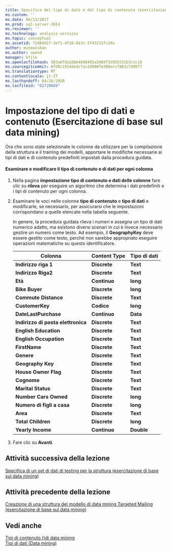 ```yaml
---
title: Specifica del tipo di dati e del tipo di contenuto (esercitazione di base sul data mining) | Microsoft Docs
ms.custom: ''
ms.date: 06/13/2017
ms.prod: sql-server-2014
ms.reviewer: ''
ms.technology: analysis-services
ms.topic: conceptual
ms.assetid: 72484d27-3ef1-4f16-813c-2f43231fc2da
author: minewiskan
ms.author: owend
manager: kfile
ms.openlocfilehash: 583a6fda2dbb4698405a3d69f33955531b3c1c10
ms.sourcegitcommit: 6fd8c1914de4c7ac24900fe388ecc7883c740077
ms.translationtype: MT
ms.contentlocale: it-IT
ms.lasthandoff: 04/26/2020
ms.locfileid: "62720049"
---
```

# <a name="specifying-the-data-type-and-content-type-basic-data-mining-tutorial"></a>Impostazione del tipo di dati e contenuto (Esercitazione di base sul data mining)
  Ora che sono state selezionate le colonne da utilizzare per la compilazione della struttura e il training dei modelli, apportare le modifiche necessarie ai tipi di dati e di contenuto predefiniti impostati dalla procedura guidata.  
  
#### <a name="review-and-modify-content-type-and-data-type-for-each-column"></a>Esaminare e modificare il tipo di contenuto e di dati per ogni colonna  
  
1.  Nella pagina **impostazione tipo di contenuto e dati delle colonne** fare clic su **rileva** per eseguire un algoritmo che determina i dati predefiniti e i tipi di contenuto per ogni colonna.  
  
2.  Esaminare le voci nelle colonne **tipo di contenuto** e **tipo di dati** e modificarle, se necessario, per assicurarsi che le impostazioni corrispondano a quelle elencate nella tabella seguente.  
  
     In genere, la procedura guidata rileva i numeri e assegna un tipo di dati numerico adatto, ma esistono diversi scenari in cui è invece necessario gestire un numero come testo. Ad esempio, il **GeographyKey** deve essere gestito come testo, perché non sarebbe appropriato eseguire operazioni matematiche su questo identificatore.  
  
    |Colonna|Content Type|Tipo di dati|  
    |------------|------------------|---------------|  
    |**Indirizzo riga 1**|**Discrete**|**Text**|  
    |**Indirizzo Riga2**|**Discrete**|**Text**|  
    |**Età**|**Continuo**|**long**|  
    |**Bike Buyer**|**Discrete**|**long**|  
    |**Commute Distance**|**Discrete**|**Text**|  
    |**CustomerKey**|**Codice**|**long**|  
    |**DateLastPurchase**|**Continuo**|**Data**|  
    |**Indirizzo di posta elettronica**|**Discrete**|**Text**|  
    |**English Education**|**Discrete**|**Text**|  
    |**English Occupation**|**Discrete**|**Text**|  
    |**FirstName**|**Discrete**|**Text**|  
    |**Genere**|**Discrete**|**Text**|  
    |**Geography Key**|**Discrete**|**Text**|  
    |**House Owner Flag**|**Discrete**|**Text**|  
    |**Cognome**|**Discrete**|**Text**|  
    |**Marital Status**|**Discrete**|**Text**|  
    |**Number Cars Owned**|**Discrete**|**long**|  
    |**Numero di figli a casa**|**Discrete**|**long**|  
    |**Area**|**Discrete**|**Text**|  
    |**Total Children**|**Discrete**|**long**|  
    |**Yearly Income**|**Continuo**|**Double**|  
  
3.  Fare clic su **Avanti**.  
  
## <a name="next-task-in-lesson"></a>Attività successiva della lezione  
 [Specifica di un set di dati di testing per la struttura &#40;esercitazione di base sul data mining&#41;](../../2014/tutorials/specifying-a-testing-data-set-for-the-structure-basic-data-mining-tutorial.md)  
  
## <a name="previous-task-in-lesson"></a>Attività precedente della lezione  
 [Creazione di una struttura del modello di data mining Targeted Mailing &#40;esercitazione di base sul data mining&#41;](../../2014/tutorials/creating-a-targeted-mailing-mining-model-structure-basic-data-mining-tutorial.md)  
  
## <a name="see-also"></a>Vedi anche  
 [Tipi di contenuto &#40;&#41;di data mining](../../2014/analysis-services/data-mining/content-types-data-mining.md)   
 [Tipi di dati &#40;Data mining&#41;](../../2014/analysis-services/data-mining/data-types-data-mining.md)  
  
  
